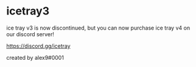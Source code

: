 # icetray3

ice tray v3 is now discontinued, but you can now purchase ice tray v4 on our discord server!

https://discord.gg/icetray

created by alex9#0001
